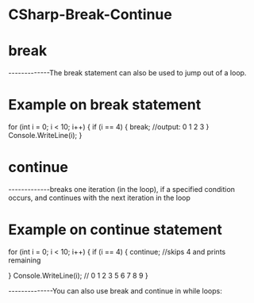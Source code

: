 # CSharp-Break-Continue

# break

-------------The break statement can also be used to jump out of a loop.


# Example on break statement

for (int i = 0; i < 10; i++) 
{
  if (i == 4) 
  {
    break;                            //output: 0 1 2 3
  }
  Console.WriteLine(i);
}

# continue
-------------breaks one iteration (in the loop), if a specified condition occurs, and continues with the next iteration in the loop

# Example on continue statement

 for (int i = 0; i < 10; i++) 
{
  if (i == 4) 
  {
    continue;                              //skips 4 and prints remaining 
    
  }
  Console.WriteLine(i);                    // 0 1 2 3 5 6 7 8 9
}

--------------You can also use break and continue in while loops:
